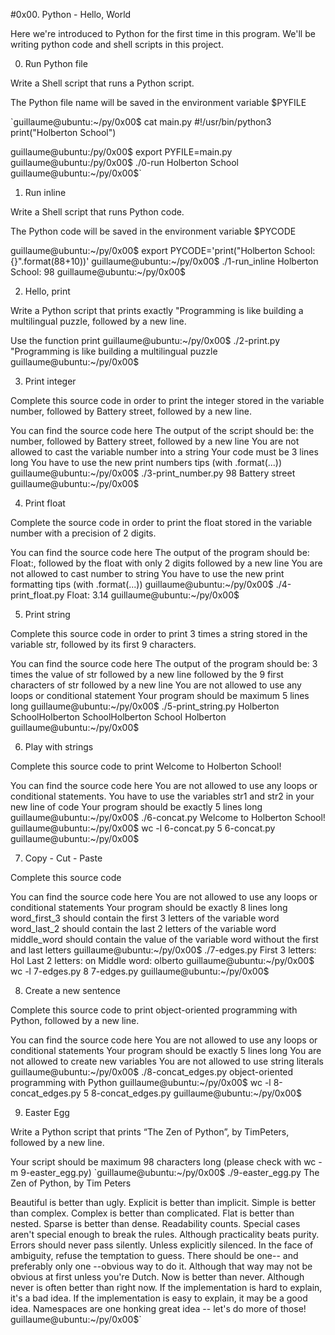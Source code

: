 #0x00. Python - Hello, World

Here we're introduced to Python for the first time in this program. We'll be writing python code and shell scripts in this project.

0. Run Python file

Write a Shell script that runs a Python script.

The Python file name will be saved in the environment variable $PYFILE

`guillaume@ubuntu:~/py/0x00$ cat main.py #!/usr/bin/python3 print("Holberton School")

guillaume@ubuntu:/py/0x00$ export PYFILE=main.py guillaume@ubuntu:/py/0x00$ ./0-run Holberton School guillaume@ubuntu:~/py/0x00$`

1. Run inline

Write a Shell script that runs Python code.

The Python code will be saved in the environment variable $PYCODE

guillaume@ubuntu:~/py/0x00$ export PYCODE='print("Holberton School: {}".format(88+10))' guillaume@ubuntu:~/py/0x00$ ./1-run_inline Holberton School: 98 guillaume@ubuntu:~/py/0x00$

2. Hello, print

Write a Python script that prints exactly \"Programming is like building a multilingual puzzle, followed by a new line.

Use the function print
guillaume@ubuntu:~/py/0x00$ ./2-print.py \"Programming is like building a multilingual puzzle guillaume@ubuntu:~/py/0x00$

3. Print integer

Complete this source code in order to print the integer stored in the variable number, followed by Battery street, followed by a new line.

You can find the source code here
The output of the script should be:
the number, followed by Battery street,
followed by a new line
You are not allowed to cast the variable number into a string
Your code must be 3 lines long
You have to use the new print numbers tips (with .format(...))
guillaume@ubuntu:~/py/0x00$ ./3-print_number.py 98 Battery street guillaume@ubuntu:~/py/0x00$

4. Print float

Complete the source code in order to print the float stored in the variable number with a precision of 2 digits.

You can find the source code here
The output of the program should be:
Float:, followed by the float with only 2 digits
followed by a new line
You are not allowed to cast number to string
You have to use the new print formatting tips (with .format(...))
guillaume@ubuntu:~/py/0x00$ ./4-print_float.py Float: 3.14 guillaume@ubuntu:~/py/0x00$

5. Print string

Complete this source code in order to print 3 times a string stored in the variable str, followed by its first 9 characters.

You can find the source code here
The output of the program should be:
3 times the value of str
followed by a new line
followed by the 9 first characters of str
followed by a new line
You are not allowed to use any loops or conditional statement
Your program should be maximum 5 lines long
guillaume@ubuntu:~/py/0x00$ ./5-print_string.py Holberton SchoolHolberton SchoolHolberton School Holberton guillaume@ubuntu:~/py/0x00$

6. Play with strings

Complete this source code to print Welcome to Holberton School!

You can find the source code here
You are not allowed to use any loops or conditional statements.
You have to use the variables str1 and str2 in your new line of code
Your program should be exactly 5 lines long
guillaume@ubuntu:~/py/0x00$ ./6-concat.py Welcome to Holberton School! guillaume@ubuntu:~/py/0x00$ wc -l 6-concat.py 5 6-concat.py guillaume@ubuntu:~/py/0x00$

7. Copy - Cut - Paste

Complete this source code

You can find the source code here
You are not allowed to use any loops or conditional statements
Your program should be exactly 8 lines long
word_first_3 should contain the first 3 letters of the variable word
word_last_2 should contain the last 2 letters of the variable word
middle_word should contain the value of the variable word without the first and last letters
guillaume@ubuntu:~/py/0x00$ ./7-edges.py First 3 letters: Hol Last 2 letters: on Middle word: olberto guillaume@ubuntu:~/py/0x00$ wc -l 7-edges.py 8 7-edges.py guillaume@ubuntu:~/py/0x00$

8. Create a new sentence

Complete this source code to print object-oriented programming with Python, followed by a new line.

You can find the source code here
You are not allowed to use any loops or conditional statements
Your program should be exactly 5 lines long
You are not allowed to create new variables
You are not allowed to use string literals
guillaume@ubuntu:~/py/0x00$ ./8-concat_edges.py object-oriented programming with Python guillaume@ubuntu:~/py/0x00$ wc -l 8-concat_edges.py 5 8-concat_edges.py guillaume@ubuntu:~/py/0x00$

9. Easter Egg

Write a Python script that prints “The Zen of Python”, by TimPeters, followed by a new line.

Your script should be maximum 98 characters long (please check with wc -m 9-easter_egg.py)
`guillaume@ubuntu:~/py/0x00$ ./9-easter_egg.py The Zen of Python, by Tim Peters

Beautiful is better than ugly. Explicit is better than implicit. Simple is better than complex. Complex is better than complicated. Flat is better than nested. Sparse is better than dense. Readability counts. Special cases aren't special enough to break the rules. Although practicality beats purity. Errors should never pass silently. Unless explicitly silenced. In the face of ambiguity, refuse the temptation to guess. There should be one-- and preferably only one --obvious way to do it. Although that way may not be obvious at first unless you're Dutch. Now is better than never. Although never is often better than right now. If the implementation is hard to explain, it's a bad idea. If the implementation is easy to explain, it may be a good idea. Namespaces are one honking great idea -- let's do more of those! guillaume@ubuntu:~/py/0x00$`
